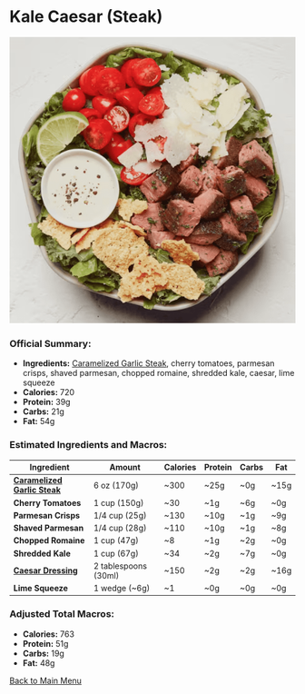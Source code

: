 # Kale Caesar (Steak)

![Kale Caesar Seak](../Images/Kale_Caesar_Steak.png)

### Official Summary:
- **Ingredients:** [Caramelized Garlic Steak](../Meats_Proteins/Caramelized_Garlic_Steak.md), cherry tomatoes, parmesan crisps, shaved parmesan, chopped romaine, shredded kale, caesar, lime squeeze
- **Calories:** 720
- **Protein:** 39g
- **Carbs:** 21g
- **Fat:** 54g

### Estimated Ingredients and Macros:

| Ingredient                         | Amount                  | Calories | Protein | Carbs | Fat |
|------------------------------------|-------------------------|----------|---------|-------|-----|
| **[Caramelized Garlic Steak](../Meats_Proteins/Caramelized_Garlic_Steak.md)**       | 6 oz (170g)             | ~300     | ~25g    | ~0g   | ~15g|
| **Cherry Tomatoes**                | 1 cup (150g)            | ~30      | ~1g     | ~6g   | ~0g |
| **Parmesan Crisps**                | 1/4 cup (25g)           | ~130     | ~10g    | ~1g   | ~9g |
| **Shaved Parmesan**                | 1/4 cup (28g)           | ~110     | ~10g    | ~1g   | ~8g |
| **Chopped Romaine**                | 1 cup (47g)             | ~8       | ~1g     | ~2g   | ~0g |
| **Shredded Kale**                  | 1 cup (67g)             | ~34      | ~2g     | ~7g   | ~0g |
| **[Caesar Dressing](../Sauces_Dressings/Caesar_Dressing.md)**                | 2 tablespoons (30ml)    | ~150     | ~2g     | ~2g   | ~16g |
| **Lime Squeeze**                   | 1 wedge (~6g)           | ~1       | ~0g     | ~0g   | ~0g |

### Adjusted Total Macros:

- **Calories:** 763
- **Protein:** 51g
- **Carbs:** 19g
- **Fat:** 48g

[Back to Main Menu](../README.md)